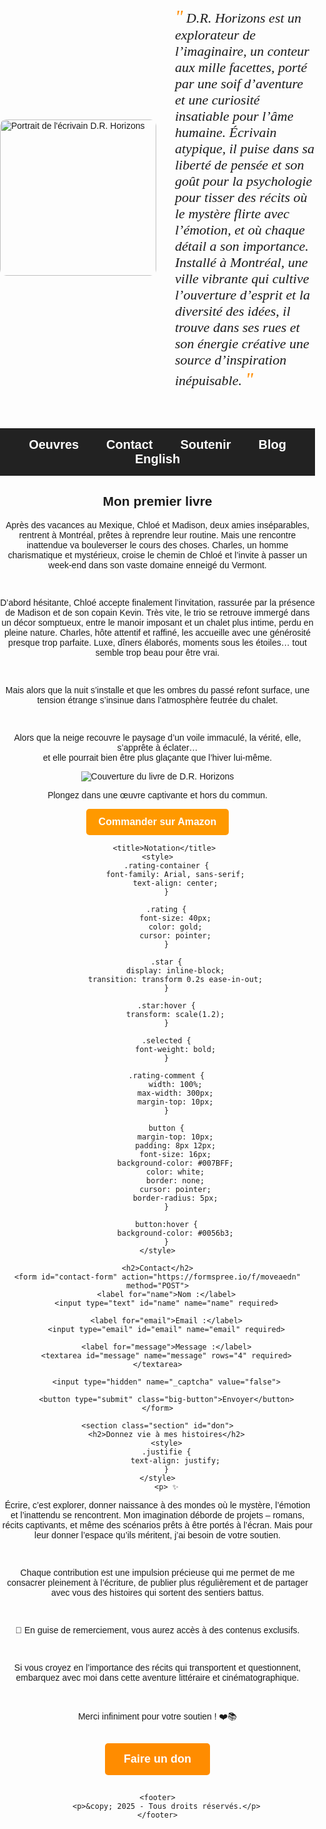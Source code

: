 
<html lang="fr">
<head>
    <meta charset="UTF-8">
    <meta name="viewport" content="width=device-width, initial-scale=1.0">
    <title>D.R. Horizons - Auteur</title>
    <meta name="description" content="Découvrez l'univers captivant de D.R. Horizons, écrivain de thrillers psychologiques et de récits mystérieux. Soutenez son œuvre littéraire.">
    <meta name="keywords" content="Thriller psychologique, Roman Thriller, Thriller au Vermont, Chalet des oubliés, Roman Chalet, Roman séquestration, Suspense intense, Roman à suspense, Mystère psychologique, Thème de la domination">
    <link rel="stylesheet" href="styles.css">
    <style>
        .justifie {
            text-align: justify;
        }
        body { font-family: Arial, sans-serif; margin: 0; padding: 0; text-align: center; }
        nav { background: #222; padding: 15px; }
        nav a { color: white; text-decoration: none; font-size: 20px; margin: 0 20px; font-weight: bold; transition: color 0.3s ease; }
        nav a:hover { color: #ff8c00; }
        .big-button { display: inline-block; background-color: #ff8c00; color: white; padding: 15px 30px; font-size: 18px; text-decoration: none; font-weight: bold; border-radius: 5px; margin: 15px 0; transition: background 0.3s; }
        .big-button:hover { background-color: #e07b00; }
        .bio-container { display: flex; align-items: center; justify-content: center; margin: 40px auto; max-width: 900px; text-align: left; }
        .photo { width: 250px; border-radius: 10px; margin-right: 30px; }
        .bio-text { font-family: 'Dancing Script', cursive; font-size: 22px; font-style: italic; max-width: 500px; }
        .bio-text::before { content: '"'; font-size: 30px; color: #ff8c00; }
        .bio-text::after { content: '"'; font-size: 30px; color: #ff8c00; }
    </style>
    <link href="https://fonts.googleapis.com/css2?family=Dancing+Script:wght@400;700&display=swap" rel="stylesheet">
</head>
<body>
    <div class="bio-container">
        <img src="photo.jpeg" alt="Portrait de l'écrivain D.R. Horizons" class="photo">
        <p class="bio-text">
            D.R. Horizons est un explorateur de l’imaginaire, un conteur aux mille facettes, porté par une soif d’aventure et une curiosité insatiable pour l’âme humaine. Écrivain atypique, il puise dans sa liberté de pensée et son goût pour la psychologie pour tisser des récits où le mystère flirte avec l’émotion, et où chaque détail a son importance. 
            <br>
            Installé à Montréal, une ville vibrante qui cultive l’ouverture d’esprit et la diversité des idées, il trouve dans ses rues et son énergie créative une source d’inspiration inépuisable. 
        </p>
    </div>
    <nav>
        <a href="#oeuvres">Oeuvres</a>
        <a href="#contact">Contact</a>
        <a href="#don">Soutenir</a>
        <a href="blog.html">Blog</a>
        <a href="en.html">English</a>
    </nav>
    <section class="section" id="oeuvres">
        <h1>Mon premier livre</h1>
        <style>
        .justifie {
            text-align: justify;
        }
    </style>
        <p>Après des vacances au Mexique, Chloé et Madison, deux amies inséparables, rentrent à Montréal, prêtes à reprendre leur routine. Mais une rencontre inattendue va bouleverser le cours des choses. Charles, un homme charismatique et mystérieux, croise le chemin de Chloé et l’invite à passer un week-end dans son vaste domaine enneigé du Vermont.</p>
        <br>

<p>D’abord hésitante, Chloé accepte finalement l’invitation, rassurée par la présence de Madison et de son copain Kevin. Très vite, le trio se retrouve immergé dans un décor somptueux, entre le manoir imposant et un chalet plus intime, perdu en pleine nature. Charles, hôte attentif et raffiné, les accueille avec une générosité presque trop parfaite. Luxe, dîners élaborés, moments sous les étoiles… tout semble trop beau pour être vrai.</p>
<br>
<p>Mais alors que la nuit s’installe et que les ombres du passé refont surface, une tension étrange s’insinue dans l’atmosphère feutrée du chalet. </p>
<br>
<p>Alors que la neige recouvre le paysage d’un voile immaculé, la vérité, elle, s’apprête à éclater… 
    <br>et elle pourrait bien être plus glaçante que l’hiver lui-même.</p>
</p>
        <img src="Cover.png" alt="Couverture du livre de D.R. Horizons" class="book-cover">
        <p>Plongez dans une œuvre captivante et hors du commun.</p>
        <a href="https://www.amazon.fr/dp/votre-lien-ici" class="buy-button">Commander sur Amazon</a>

<style>
.buy-button {
    display: inline-block;
    background-color: #FF9900; /* Couleur Amazon */
    color: white;
    font-size: 16px;
    font-weight: bold;
    padding: 12px 20px;
    text-decoration: none;
    border-radius: 5px;
    transition: background-color 0.3s ease;
}

.buy-button:hover {
    background-color: #E68A00; /* Couleur plus foncée au survol */
}
</style>



       <title>Notation</title>
    <style>
        .rating-container {
            font-family: Arial, sans-serif;
            text-align: center;
        }

        .rating {
            font-size: 40px;
            color: gold;
            cursor: pointer;
        }

        .star {
            display: inline-block;
            transition: transform 0.2s ease-in-out;
        }

        .star:hover {
            transform: scale(1.2);
        }

        .selected {
            font-weight: bold;
        }

        .rating-comment {
            width: 100%;
            max-width: 300px;
            margin-top: 10px;
        }

        button {
            margin-top: 10px;
            padding: 8px 12px;
            font-size: 16px;
            background-color: #007BFF;
            color: white;
            border: none;
            cursor: pointer;
            border-radius: 5px;
        }

        button:hover {
            background-color: #0056b3;
        }
    </style>

<html lang="fr">
<head>
    <meta charset="UTF-8">
    <meta name="viewport" content="width=device-width, initial-scale=1.0">
    <title>Notation</title>
    <style>
        .rating-container {
            font-family: Arial, sans-serif;
            text-align: center;
        }

        .rating {
            font-size: 40px;
            color: gold;
            cursor: pointer;
        }

        .star {
            display: inline-block;
            transition: transform 0.2s ease-in-out;
        }

        .star:hover {
            transform: scale(1.2);
        }

        .selected {
            font-weight: bold;
        }

        .rating-comment {
            width: 100%;
            max-width: 300px;
            margin-top: 10px;
        }

        button {
            margin-top: 10px;
            padding: 8px 12px;
            font-size: 16px;
            background-color: #007BFF;
            color: white;
            border: none;
            cursor: pointer;
            border-radius: 5px;
        }

        button:hover {
            background-color: #0056b3;
        }
    </style>
</head>
<body>

<div class="rating-container">
    <div class="rating" id="rating-stars">
        <span class="star" data-value="1">☆</span>
        <span class="star" data-value="2">☆</span>
        <span class="star" data-value="3">☆</span>
        <span class="star" data-value="4">☆</span>
        <span class="star" data-value="5">☆</span>
    </div>
    <p>Moyenne des évaluations : <span id="average-rating">0</span>/5</p>
    <textarea id="rating-comment" class="rating-comment" rows="2" placeholder="Laissez un court commentaire..."></textarea>
    <button onclick="submitRating()">Envoyer</button>
</div>

<h3>Meilleurs commentaires :</h3>
<div id="top-comments"></div>

<script>
    let ratings = JSON.parse(localStorage.getItem("ratings")) || [];
    let bestComments = JSON.parse(localStorage.getItem("bestComments")) || [];

    function submitRating() {
        let selectedStars = document.querySelectorAll('.star.selected').length;
        let comment = document.getElementById('rating-comment').value.trim();

        if (selectedStars === 0) {
            alert("Veuillez sélectionner une note.");
            return;
        }

        if (!comment) {
            alert("Veuillez écrire un commentaire.");
            return;
        }

        ratings.push(selectedStars);
        localStorage.setItem("ratings", JSON.stringify(ratings));
        updateAverageRating();

        if (selectedStars >= 4) {
            bestComments.push(comment);
            if (bestComments.length > 3) bestComments = bestComments.slice(-3);
            localStorage.setItem("bestComments", JSON.stringify(bestComments));
            updateTopComments();
        }

        document.getElementById('rating-comment').value = "";
    }

    function updateAverageRating() {
        let sum = ratings.reduce((a, b) => a + b, 0);
        let average = ratings.length ? (sum / ratings.length).toFixed(1) : 0;
        document.getElementById("average-rating").textContent = average;
    }

    function updateTopComments() {
        let commentsDiv = document.getElementById("top-comments");
        commentsDiv.innerHTML = bestComments.map(c => `<p class="italic">“${c}”</p>`).join("");
    }

    document.querySelectorAll('.star').forEach(star => {
        star.addEventListener('click', function() {
            let value = this.getAttribute('data-value');
            document.querySelectorAll('.star').forEach(s => {
                s.textContent = s.getAttribute('data-value') <= value ? '★' : '☆';
                s.classList.toggle('selected', s.getAttribute('data-value') <= value);
            });
        });
    });

    updateAverageRating();
    updateTopComments();
</script>

</body>
</html>
<section class="section" id="Blog">
    <h2>Derniers articles du Blog</h2>
    <div class="blog-container">
        <article class="blog-card">
            <img src="imageart1.jpg" alt="Thriller psychologique illustration">
            <h3>Pourquoi les thrillers psychologiques nous fascinent ?</h3>
            <p>Les thrillers psychologiques jouent avec notre esprit et nos émotions. Mais pourquoi sommes-nous tant attirés par ces récits haletants ?</p>
            <a href="blog.html" target="_blank">Lire la suite</a>
        </article>

        <article class="blog-card">
            <img src="imageart2.jpg" alt="Roman de séquestration">
            <h3>Le roman de séquestration : un genre captivant</h3>
            <p>Des histoires sombres et claustrophobes qui nous plongent dans l'esprit des captifs et de leurs bourreaux... Analyse du genre.</p>
            <a href="blog.html" target="_blank">Lire la suite</a>
        </article>

    </div>
</section>

<style>
.section {
    padding: 50px;
    text-align: center;
    background-color: #f9f9f9;
}

.blog-container {
    display: flex;
    flex-wrap: wrap;
    justify-content: center;
    gap: 20px;
}

.blog-card {
    width: 300px;
    background: white;
    border-radius: 8px;
    overflow: hidden;
    box-shadow: 0 4px 8px rgba(0, 0, 0, 0.2);
    text-align: left;
}

.blog-card img {
    width: 100%;
    height: auto;
}

.blog-card h3 {
    padding: 10px;
    font-size: 18px;
}

.blog-card p {
    padding: 0 10px;
    font-size: 14px;
    color: #666;
}

.blog-card a {
    display: block;
    text-align: center;
    padding: 10px;
    color: white;
    background: #FF9900;
    text-decoration: none;
    font-weight: bold;
    border-radius: 0 0 8px 8px;
    transition: background 0.3s ease;
}

.blog-card a:hover {
    background: #E68A00;
}
</style>

    <h2>Contact</h2>
    <form id="contact-form" action="https://formspree.io/f/moveaedn" method="POST">
        <label for="name">Nom :</label>
        <input type="text" id="name" name="name" required>

        <label for="email">Email :</label>
        <input type="email" id="email" name="email" required>

        <label for="message">Message :</label>
        <textarea id="message" name="message" rows="4" required></textarea>

        <input type="hidden" name="_captcha" value="false">

        <button type="submit" class="big-button">Envoyer</button>
    </form>
</section>
    
    <section class="section" id="don">
        <h2>Donnez vie à mes histoires</h2>
        <style>
        .justifie {
            text-align: justify;
        }
    </style>
        <p> ✨
Écrire, c’est explorer, donner naissance à des mondes où le mystère, l’émotion et l’inattendu se rencontrent. Mon imagination déborde de projets – romans, récits captivants, et même des scénarios prêts à être portés à l’écran. Mais pour leur donner l’espace qu’ils méritent, j’ai besoin de votre soutien.</p>
<br>

<p>Chaque contribution est une impulsion précieuse qui me permet de me consacrer pleinement à l’écriture, de publier plus régulièrement et de partager avec vous des histoires qui sortent des sentiers battus.</p>
<br>
<p>🎁 En guise de remerciement, vous aurez accès à des contenus exclusifs. </p>
<br>
<p>Si vous croyez en l’importance des récits qui transportent et questionnent, embarquez avec moi dans cette aventure littéraire et cinématographique.</p>
<br>
<p>Merci infiniment pour votre soutien ! ❤️📚
</p>
        <a href="https://paypal.me/DRHorizons?country.x=CA&locale.x=fr_CA" class="big-button">Faire un don</a>
  <section id="english">

    <footer>
        <p>&copy; 2025 - Tous droits réservés.</p>
    </footer>

